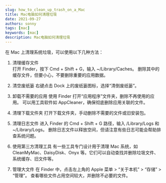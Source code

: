 ```yaml
---
slug: how_to_clean_up_trash_on_a_Mac
title: Mac电脑如何清理垃圾
date: 2021-09-27
authors: sonny
tags: [mac]
keywords: [mac]
description: Mac电脑如何清理垃圾
---
```


<!-- truncate -->

在 Mac 上清理系统垃圾，可以使用以下几种方法：

1. 清理缓存文件  
打开 Finder，按下 Cmd + Shift + G，输入 ~/Library/Caches。
删除其中的缓存文件，但要小心，不要删除重要的应用数据。

2. 清空废纸篓
右键点击 Dock 上的废纸篓图标，选择“清倒废纸篓”。

3. 卸载不需要的应用
使用 Finder 打开“应用程序”文件夹，删除不再使用的应用。
可以用工具软件如 AppCleaner，确保彻底删除应用关联的文件。

4. 清理下载文件夹
打开下载文件夹，手动删除不需要的文件或旧安装包。

5. 清理日志文件
进入 Finder 的 Cmd + Shift + G 路径，输入 /Library/Logs 和 ~/Library/Logs。
删除日志文件以释放空间，但请注意有些日志可能会帮助排查系统问题。

6. 使用第三方清理工具
有一些工具专门设计用于清理 Mac 系统，如 CleanMyMac、DaisyDisk、Onyx 等。它们可以自动查找并删除垃圾文件、系统缓存、旧文件等。

7. 管理大文件
在 Finder 中，点击左上角的 Apple 菜单 > “关于本机” > “存储” > “管理”。
查看哪些文件占用空间较大，并删除不必要的文件。
